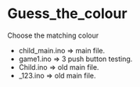 # Guess_the_colour
Choose the matching colour   

- child_main.ino => main file.  
- game1.ino => 3 push button testing.   
- Child.ino => old main file.   
- _123.ino => old main file.   
